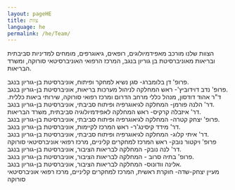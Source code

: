 ```yaml
---
layout: pageHE
title: צוות
language: he
permalink: /he/Team/
---
```


הצוות שלנו מורכב מאפידמיולוגים, רופאים, גיאוגרפים, מומחים למדיניות סביבתית ובריאות מאוניברסיטת בן גוריון בנגב, המרכז הרפואי האוניברסיטאי סורוקה, ומשרד הבריאות.


פרופ' דן בלומברג- סגן נשיא למחקר ופיתוח, אוניברסיטת בן-גוריון בנגב.  
פרופ' נדב דוידוביץ'- ראש המחלקה לניהול מערכות בריאות, אוניברסיטת בן-גוריון בנגב.  
ד"ר אהוד דודסון, מנהל כללי מרחב הדרום ומרכז רפואי סורוקה, שירותי ביאות כללית.
דר' הלנה פורמן- המחלקה לגיאוגרפיה ופיתוח סביבתי, אוניברסיטת בן-גוריון בנגב.  
דר' איזבלה קרקיס- ראש המחלקה לאפידמיולוגיה סביבתית, משרד הבריאות.  
פרופ' יצחק קטרה- המחלקה לגיאוגרפיה ופיתוח סביבתי, אוניברסיטת בן-גוריון בנגב.  
דר' מידד קיסינג'ר- ראש המרכז לקיימות, אוניברסיטת בן-גוריון בנגב.  
דר' איתי קלוג- המחלקה לגיאוגרפיה ופיתוח סביבתי, אוניברסיטת בן-גוריון בנגב.  
פרופ' ויקטור נובק- ראש המרכז למחקרים קליניים, מרכז רפואי אוניברסיטאי סורוקה  
דר' לנה נובק- המחלקה לבריאות הציבור, אוניברסיטת בן-גוריון בנגב.  
פרופ' בתיה סרוב - המחלקה לבריאות הציבור, אוניברסיטת בן-גוריון בנגב.  
אלינה וודונוס- המחלקה לבריאות הציבור, אוניברסיטת בן-גוריון בנגב.  
מעיין יצחק-שדה- חוקרת ראשית, המרכז למחקרים קליניים, מרכז רפואי אוניברסיטאי סורוקה   
